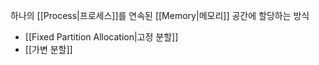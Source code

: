 하나의 [[Process|프로세스]]를 연속된 [[Memory|메모리]] 공간에 할당하는 방식
- [[Fixed Partition Allocation|고정 분할]]
- [[가변 분할]]
